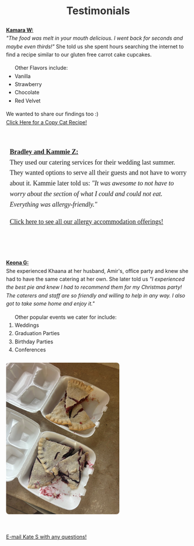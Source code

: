 <html lang="en">
 <head>
<meta charset="UTF-8">
  <title>Testimonials</title>
  <style>
   body {
   
    margin: 20px;
    line-height: 1.6;
    padding: 10px;
    }
   .blue-text {
    font-family: Arial;
    color: blue;
    font-size: 19px;
    padding: 10px;
    }
   .green-text {
   
    color: green;
    font-family: Georgia;
    font-size: 18px;
    padding: 10px;
    }
    
      img {
    max-width: 310px;
    text-align: center;
    margin-top: 10px;
    border-radius: 8px;
    }
   
   footer {
    margin-top: 40px;
    font-size: 12px;
    color: green;
    }
   </style>
   
</head>
<body>
 
 <h1 style = "color:#333333; text-align: center; font-style: Georgia;"> <b>Testimonials</b></h1>

 <div class = blue-text> <u><b>Kamara W:</b></u><br>
  <i>"The food was melt in your mouth delicious. I went back for seconds and maybe even thirds!"</i> She told us she spent hours searching the internet to find a recipe similar to our gluten free carrot cake cupcakes. 
  <ul>Other Flavors include: 
  	<li>Vanilla </li>
    <li>Strawberry</li>
    <li>Chocolate </li>
    <li>Red Velvet </li></ul>
    We wanted to share our findings too :)<br>
  <a href = "https://chefjanetk.com/gluten-free-carrot-cake-cupcakes"> Click Here for a Copy Cat Recipe! </a> </div>

<br>
<br>

<div class = "green-text"> <u><b>Bradley and Kammie Z:</u></b><br>
They used our catering services for their wedding last summer. They wanted options to serve all their guests and not have to worry about it. Kammie later told us:<i> "It was awesome to not have to worry about the section of what I could and could not eat. Everything was allergy-friendly."</i> <br> 

 <a href="file:///C:/Users/kaspa/Downloads/Banner.pdf" download> Click here to see all our allergy accommodation offerings!
 </a> </div>
<br>
<br>
 <div class = "blue-text"> <u><b>Keona G:</b></u><br>
She experienced Khaana at her husband, Amir's, office party and knew she had to have the same catering at her own. She later told us<i> "I experienced the best pie and knew I had to recommend them for my Christmas party! The caterers and staff are so friendly and willing to help in any way. I also got to take some home and enjoy it."</i> 
<ol>Other popular events we cater for include: 
<li> Weddings </li>
<li> Graduation Parties </li>
<li> Birthday Parties </li>
<li> Conferences </li><ol> </div>
</font> <img src="Pie.jpg" width = 350>
<br>
<br>
<br>
<a href = "mailto:kaspangl@purdue.edu">E-mail Kate S with any questions!</a>
</body>

<p id="date"></p>
<script>
  document.getElementById("date").innerHTML = 
   "Date last Modified: " + document.lastModified;
</script>


</html>
